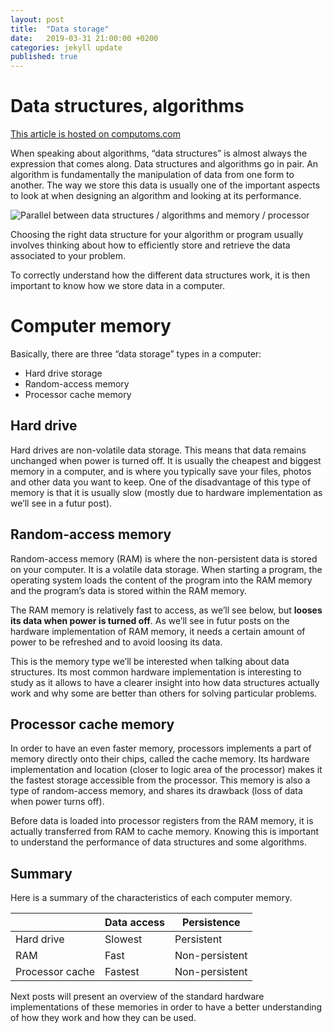 ```yaml
---
layout: post
title:  "Data storage"
date:   2019-03-31 21:00:00 +0200
categories: jekyll update
published: true
---
```


# Data structures, algorithms

[This article is hosted on computoms.com](https://computoms.com/2019/03/31/data-storage/)

When speaking about algorithms, “data structures” is almost always the expression that comes along. Data structures and algorithms go in pair. An algorithm is fundamentally the manipulation of data from one form to another. The way we store this data is usually one of the important aspects to look at when designing an algorithm and looking at its performance.

![Parallel between data structures / algorithms and memory / processor](https://i0.wp.com/computoms.com/wp-content/uploads/2019/03/Untitled-Diagram.png?w=431&ssl=1)

Choosing the right data structure for your algorithm or program usually involves thinking about how to efficiently store and retrieve the data associated to your problem.

To correctly understand how the different data structures work, it is then important to know how we store data in a computer.

# Computer memory

Basically, there are three “data storage” types in a computer:

* Hard drive storage
* Random-access memory
* Processor cache memory

## Hard drive

Hard drives are non-volatile data storage. This means that data remains unchanged when power is turned off. It is usually the cheapest and biggest memory in a computer, and is where you typically save your files, photos and other data you want to keep. One of the disadvantage of this type of memory is that it is usually slow (mostly due to hardware implementation as we’ll see in a futur post).

## Random-access memory

Random-access memory (RAM) is where the non-persistent data is stored on your computer. It is a volatile data storage. When starting a program, the operating system loads the content of the program into the RAM memory and the program’s data is stored within the RAM memory.

The RAM memory is relatively fast to access, as we’ll see below, but **looses its data when power is turned off**. As we’ll see in futur posts on the hardware implementation of RAM memory, it needs a certain amount of power to be refreshed and to avoid loosing its data.

This is the memory type we’ll be interested when talking about data structures. Its most common hardware implementation is interesting to study as it allows to have a clearer insight into how data structures actually work and why some are better than others for solving particular problems.

## Processor cache memory

In order to have an even faster memory, processors implements a part of memory directly onto their chips, called the cache memory. Its hardware implementation and location (closer to logic area of the processor) makes it the fastest storage accessible from the processor. This memory is also a type of random-access memory, and shares its drawback (loss of data when power turns off).

Before data is loaded into processor registers from the RAM memory, it is actually transferred from RAM to cache memory. Knowing this is important to understand the performance of data structures and some algorithms.

## Summary

Here is a summary of the characteristics of each computer memory.

| 	| Data access |	Persistence |
| --- | --- | --- |
| Hard drive | Slowest |	Persistent |
| RAM	| Fast |	Non-persistent |
| Processor cache |	Fastest |	Non-persistent |


Next posts will present an overview of the standard hardware implementations of these memories in order to have a better understanding of how they work and how they can be used.